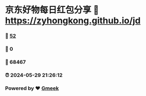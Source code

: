 # 京东好物每日红包分享 :link: https://zyhongkong.github.io/jd 
### :page_facing_up: [52](https://zyhongkong.github.io/jd/tag.html) 
### :speech_balloon: 0 
### :hibiscus: 68467 
### :alarm_clock: 2024-05-29 21:26:12 
### Powered by :heart: [Gmeek](https://github.com/Meekdai/Gmeek)
